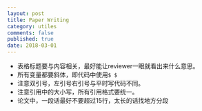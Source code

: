 ```yaml
---
layout: post
title: Paper Writing
category: utiles
comments: false
published: true
date: 2018-03-01
---
```


* 表格标题要与内容相关，最好能让reviewer一眼就看出来什么意思。
* 所有变量都要斜体，即代码中使用<code>$ $</code>
* 注意双引号，左引号右引号与平时写代码不同。
* 注意引用中的大小写，所有引用格式要统一。
* 论文中，一段话最好不要超过15行，太长的话找地方分段
